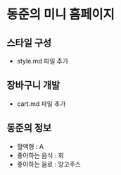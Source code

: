 # 동준의 미니 홈페이지

## 스타일 구성
- style.md 파일 추가

## 장바구니 개발
- cart.md 파일 추가

## 동준의 정보
- 혈액형 : A
- 좋아하는 음식 : 회
- 좋아하는 음료 : 망고주스